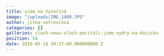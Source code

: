 ```yaml
---
title: zima na Vysočině
image: "/uploads/IMG_1400.JPG"
author: jitka-vetrovcova
categories: []
galleries: slash-news-slash-pocitali-jsme-vydry-na-dacicku
position: 54
date: 2016-05-18 20:37:09.000000000 Z
---
```

